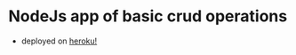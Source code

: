 # NodeJs app of basic crud operations

- deployed on [heroku!](https://user-crud-op.herokuapp.com/)
